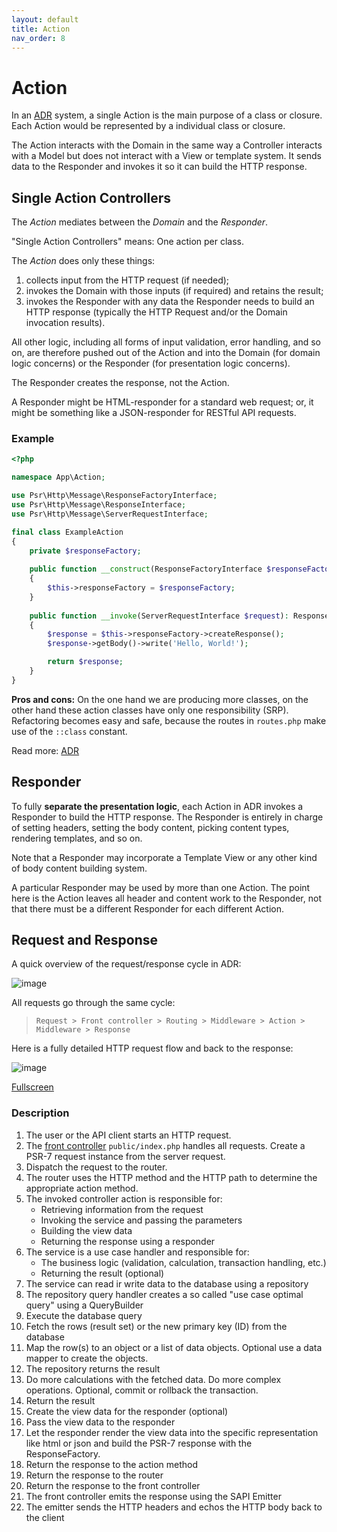 ```yaml
---
layout: default
title: Action
nav_order: 8
---
```


# Action

In an [ADR](https://github.com/pmjones/adr/blob/master/ADR.md) system, a single Action is the main purpose of a class or closure. Each Action would be represented by a individual class or closure.

The Action interacts with the Domain in the same way a Controller interacts with a Model but does not interact with a View or template system. It sends data to the Responder and invokes it so it can build the HTTP response.

## Single Action Controllers

The *Action* mediates between the *Domain* and the *Responder*. 

"Single Action Controllers" means: One action per class.

The *Action* does only these things:

1. collects input from the HTTP request (if needed);
2. invokes the Domain with those inputs (if required) and retains the result;
3. invokes the Responder with any data the Responder needs to build an HTTP response (typically the HTTP Request and/or the Domain invocation results).

All other logic, including all forms of input validation, error handling, and so on, are therefore pushed out of the Action and into the Domain (for domain logic concerns) or the Responder (for presentation logic concerns). 

The Responder creates the response, not the Action.

A Responder might be HTML-responder for a standard web request; or, 
it might be something like a JSON-responder for RESTful API requests.

### Example

```php
<?php

namespace App\Action;

use Psr\Http\Message\ResponseFactoryInterface;
use Psr\Http\Message\ResponseInterface;
use Psr\Http\Message\ServerRequestInterface;

final class ExampleAction
{
    private $responseFactory;
    
    public function __construct(ResponseFactoryInterface $responseFactory)
    {
        $this->responseFactory = $responseFactory;
    }
    
    public function __invoke(ServerRequestInterface $request): ResponseInterface
    {
        $response = $this->responseFactory->createResponse();
        $response->getBody()->write('Hello, World!');

        return $response;
    }
}
```

**Pros and cons:** On the one hand we are producing more classes, on the other hand these action classes have only one responsibility (SRP).
Refactoring becomes easy and safe, because the routes in `routes.php` make use of the `::class` constant. 

Read more: [ADR](architecture.md#action-domain-responder-adr)

## Responder

To fully **separate the presentation logic**, each Action in ADR invokes a Responder to build the HTTP response. The Responder is entirely in charge of setting headers, setting the body content, picking content types, rendering templates, and so on.

Note that a Responder may incorporate a Template View or any other kind of body content building system.

A particular Responder may be used by more than one Action. The point here is the Action leaves all header and content work to the Responder, not that there must be a different Responder for each different Action.


## Request and Response

A quick overview of the request/response cycle in ADR:

![image](https://user-images.githubusercontent.com/781074/67461691-3c34a880-f63e-11e9-8266-2119ac98f639.png)

All requests go through the same cycle:  

> `Request > Front controller > Routing > Middleware > Action > Middleware > Response`

Here is a fully detailed HTTP request flow and back to the response:

![image](https://user-images.githubusercontent.com/781074/59540964-b2dad000-8eff-11e9-89da-aa98e400bd88.png)

[Fullscreen](https://user-images.githubusercontent.com/781074/59540964-b2dad000-8eff-11e9-89da-aa98e400bd88.png)

### Description

1. The user or the API client starts an HTTP request. 
2. The [front controller](https://en.wikipedia.org/wiki/Front_controller) `public/index.php` handles all requests. Create a PSR-7 request instance from the server request.
3. Dispatch the request to the router.
4. The router uses the HTTP method and the HTTP path to determine the appropriate action method.
5. The invoked controller action is responsible for:
   * Retrieving information from the request
   * Invoking the service and passing the parameters
   * Building the view data
   * Returning the response using a responder
6. The service is a use case handler and responsible for:
   * The business logic (validation, calculation, transaction handling, etc.)
   * Returning the result (optional)
7. The service can read ir write data to the database using a repository
8. The repository query handler creates a so called "use case optimal query" using a QueryBuilder
9. Execute the database query
10. Fetch the rows (result set) or the new primary key (ID) from the database
11. Map the row(s) to an object or a list of data objects. Optional use a data mapper to create the objects.
12. The repository returns the result
13. Do more calculations with the fetched data. Do more complex operations. Optional, commit or rollback the transaction.
14. Return the result
15. Create the view data for the responder (optional)
16. Pass the view data to the responder
17. Let the responder render the view data into the specific representation like html or json and build the PSR-7 response with the ResponseFactory. 
18. Return the response to the action method
19. Return the response to the router
20. Return the response to the front controller
21. The front controller emits the response using the SAPI Emitter
22. The emitter sends the HTTP headers and echos the HTTP body back to the client

